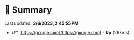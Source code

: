 # 📖 Summary
Last updated: **3/6/2023, 2:45:55 PM**

- `GET` [https://google.com](https://google.com) - **Up** (298ms)
